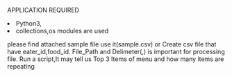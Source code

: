 <h7> APPLICATION REQUIRED <h7>
<li> Python3, 
<li>collections,os modules are used
<p> please find attached sample file use it(sample.csv) 
or Create csv file that have eater_id,food_id.
File_Path and Delimeter(,) is important for processing file.
Run a script,It may tell us  Top 3 Items of menu and how many items are repeating

